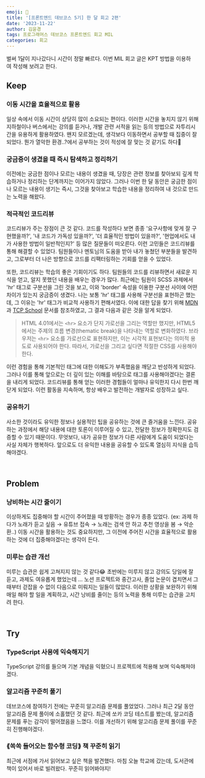 ```yaml
---
emoji: 📄
title: '[프론트엔드 데브코스 5기] 한 달 회고 2편'
date: '2023-11-22'
author: 김윤경
tags: 프로그래머스 데브코스 프론트엔드 회고 MIL
categories: 회고
---
```


벌써 1달이 지나갔다니 시간이 정말 빠르다. 이번 MIL 회고 글은 KPT 방법을 이용하여 작성해 보려고 한다.

## Keep

### 이동 시간을 효율적으로 활용

일상 속에서 이동 시간이 상당히 많이 소요되는 편이다. 이러한 시간을 놓치지 않기 위해 지하철이나 버스에서는 강의를 듣거나, 개발 관련 서적을 읽는 등의 방법으로 자투리시간을 유용하게 활용하였다. 왠지 모르겠는데, 생각보다 이동하면서 공부할 때 집중이 잘 되었다. 뭔가 열악한 환경..?에서 공부하는 것이 적성에 잘 맞는 것 같기도 하다🤣

### 궁금증이 생겼을 때 즉시 탐색하고 정리하기

이전에는 궁금한 점이나 모르는 내용이 생겼을 때, 당장은 관련 정보를 찾아보되 깊게 학습하거나 정리하는 단계까지는 이어가지 않았다. 그러나 이번 한 달 동안은 궁금한 점이나 모르는 내용이 생기는 즉시, 그것을 찾아보고 학습한 내용을 정리하여 내 것으로 만드는 노력을 해왔다.

### 적극적인 코드리뷰

코드리뷰가 주는 장점이 큰 것 같다. 코드를 작성하다 보면 종종 '요구사항에 맞게 잘 구현했을까?', '내 코드가 가독성 있을까?', '더 효율적인 방법이 있을까?', '현업에서도 내가 사용한 방법이 일반적인지?' 등 많은 질문들이 떠오른다. 이런 고민들은 코드리뷰를 통해 해결할 수 있었다. 팀원들이나 멘토님의 도움을 받아 내가 놓쳤던 부분들을 발견하고, 그로부터 더 나은 방향으로 코드를 리팩터링하는 기회를 얻을 수 있었다.

또한, 코드리뷰는 학습의 좋은 기회이기도 하다. 팀원들의 코드를 리뷰하면서 새로운 지식을 얻고, 알지 못했던 내용을 배우는 경우가 많다. 최근에는 팀원이 SCSS 과제에서 'hr' 태그로 구분선을 그린 것을 보고, 이와 'border' 속성을 이용한 구분선 사이에 어떤 차이가 있는지 궁금증이 생겼다. 나는 보통 'hr' 태그를 사용해 구분선을 표현하곤 했는데, 그 이유는 'hr' 태그가 비교적 사용하기 편해서였다. 이에 대한 답을 찾기 위해 [MDN](https://developer.mozilla.org/ko/docs/Web/HTML/Element/hr)과 [TCP School](https://tcpschool.com/html-tags/hr) 문서를 참조하였고, 그 결과 다음과 같은 것을 알게 되었다.

> HTML 4.01에서는 `<hr>` 요소가 단지 가로선을 그리는 역할만 했지만, HTML5에서는 주제의 흐름 변경(thematic break)을 나타내는 역할로 변화하였다. 브라우저는 `<hr>` 요소를 가로선으로 표현하지만, 이는 시각적 표현보다는 의미적 용도로 사용되어야 한다. 따라서, 가로선을 그리고 싶다면 적절한 CSS를 사용해야 한다.

이런 경험을 통해 기본적인 태그에 대한 이해도가 부족했음을 깨닫고 반성하게 되었다. 그러나 이를 통해 앞으로는 더 깊이 있는 이해를 바탕으로 태그를 사용해야겠다는 결론을 내리게 되었다.
코드리뷰를 통해 얻는 이러한 경험들이 얼마나 유익한지 다시 한번 깨닫게 되었다. 이런 활동을 지속하며, 항상 배우고 발전하는 개발자로 성장하고 싶다.

### 공유하기

사소한 것이라도 유익한 정보나 실용적인 팁을 공유하는 것에 큰 즐거움을 느낀다. 공유하는 과정에서 해당 내용에 대한 토론이 이루어질 수 있고, 전달한 정보가 정확한지도 검증할 수 있기 때문이다. 무엇보다, 내가 공유한 정보가 다른 사람에게 도움이 되었다는 사실 자체가 행복하다. 앞으로도 더 유익한 내용을 공유할 수 있도록 열심히 지식을 습득해야겠다.

<br />

## Problem

### 낭비하는 시간 줄이기

이상하게도 집중해야 할 시간이 주어졌을 때 방황하는 경우가 종종 있었다. (ex: 과제 하다가 노래가 듣고 싶음 → 유튜브 접속 → 노래는 검색 안 하고 추천 영상을 봄 → 악순환..) 이동 시간을 활용하는 것도 중요하지만, 그 이전에 주어진 시간을 효율적으로 활용하는 것에 더 집중해야겠다는 생각이 든다.

### 미루는 습관 개선

미루는 습관은 쉽게 고쳐지지 않는 것 같다😂 초반에는 미루지 않고 강의도 당일에 잘 듣고, 과제도 여유롭게 했었는데 … 노션 프로젝트와 중간고사, 졸업 논문이 겹치면서 그때부터 걷잡을 수 없이 다음으로 미뤄지는 일들이 많았다. 이러한 상황을 보완하기 위해 매일 해야 할 일을 계획하고, 시간 낭비를 줄이는 등의 노력을 통해 미루는 습관을 고치려 한다.

<br />

## Try

### TypeScript 사용에 익숙해지기

TypeScript 강의를 들으며 기본 개념을 익혔으니 프로젝트에 적용해 보며 익숙해져야겠다.

### 알고리즘 꾸준히 풀기

데브코스에 참여하기 전에는 꾸준히 알고리즘 문제를 풀었었다. 그러나 최근 2달 동안 알고리즘 문제 풀이에 소홀했던 것 같다. 최근에 쏘카 코딩 테스트를 봤는데, 알고리즘 문제를 푸는 감각이 떨어졌음을 느꼈다. 이를 개선하기 위해 알고리즘 문제 풀이를 꾸준히 진행해야겠다.

### ⟪쏙쏙 들어오는 함수형 코딩⟫ 책 꾸준히 읽기

최근에 서점에 가서 읽어보고 싶은 책을 발견했다. 마침 오늘 학교에 갔는데, 도서관에 책이 있어서 바로 빌려왔다. 꾸준히 읽어봐야지!

```toc

```
